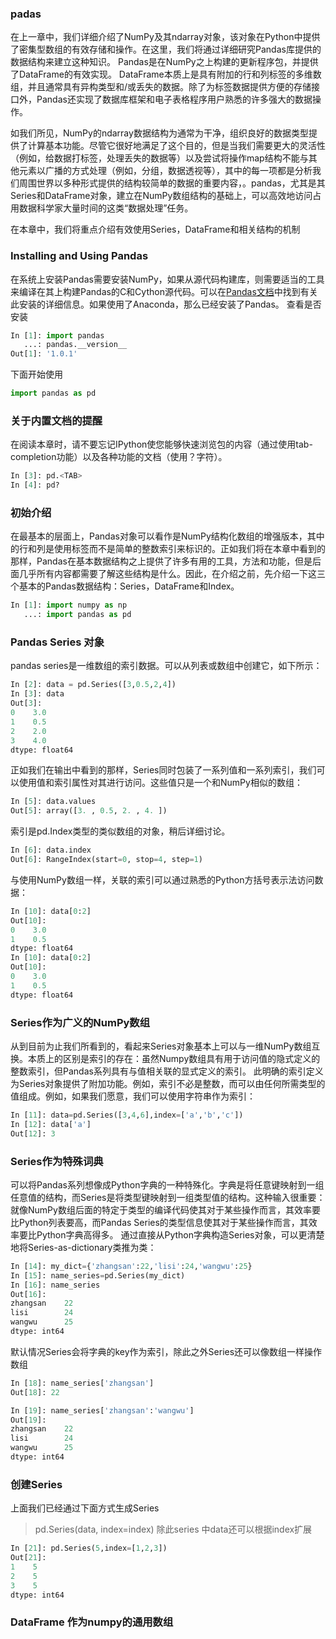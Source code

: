 ### padas 
在上一章中，我们详细介绍了NumPy及其ndarray对象，该对象在Python中提供了密集型数组的有效存储和操作。在这里，我们将通过详细研究Pandas库提供的数据结构来建立这种知识。 Pandas是在NumPy之上构建的更新程序包，并提供了DataFrame的有效实现。 DataFrame本质上是具有附加的行和列标签的多维数组，并且通常具有异构类型和/或丢失的数据。除了为标签数据提供方便的存储接口外，Pandas还实现了数据库框架和电子表格程序用户熟悉的许多强大的数据操作。

如我们所见，NumPy的ndarray数据结构为通常为干净，组织良好的数据类型提供了计算基本功能。尽管它很好地满足了这个目的，但是当我们需要更大的灵活性（例如，给数据打标签，处理丢失的数据等）以及尝试将操作map结构不能与其他元素以广播的方式处理（例如，分组，数据透视等），其中的每一项都是分析我们周围世界以多种形式提供的结构较简单的数据的重要内容，。pandas，尤其是其Series和DataFrame对象，建立在NumPy数组结构的基础上，可以高效地访问占用数据科学家大量时间的这类“数据处理”任务。

在本章中，我们将重点介绍有效使用Series，DataFrame和相关结构的机制
### Installing and Using Pandas
在系统上安装Pandas需要安装NumPy，如果从源代码构建库，则需要适当的工具来编译在其上构建Pandas的C和Cython源代码。可以在[Pandas文档](http://pandas.pydata.org/)中找到有关此安装的详细信息。如果使用了Anaconda，那么已经安装了Pandas。
查看是否安装
```py
In [1]: import pandas
   ...: pandas.__version__
Out[1]: '1.0.1'
```
下面开始使用
```py
import pandas as pd
```
### 关于内置文档的提醒

在阅读本章时，请不要忘记IPython使您能够快速浏览包的内容（通过使用tab-completion功能）以及各种功能的文档（使用？字符）。 
```py
In [3]: pd.<TAB>
In [4]: pd?
```
### 初始介绍

在最基本的层面上，Pandas对象可以看作是NumPy结构化数组的增强版本，其中的行和列是使用标签而不是简单的整数索引来标识的。正如我们将在本章中看到的那样，Pandas在基本数据结构之上提供了许多有用的工具，方法和功能，但是后面几乎所有内容都需要了解这些结构是什么。因此，在介绍之前，先介绍一下这三个基本的Pandas数据结构：Series，DataFrame和Index。

```py
In [1]: import numpy as np
   ...: import pandas as pd
```

###  Pandas Series 对象

pandas series是一维数组的索引数据。可以从列表或数组中创建它，如下所示：
```py
In [2]: data = pd.Series([3,0.5,2,4])
In [3]: data
Out[3]: 
0    3.0
1    0.5
2    2.0
3    4.0
dtype: float64
```
正如我们在输出中看到的那样，Series同时包装了一系列值和一系列索引，我们可以使用值和索引属性对其进行访问。这些值只是一个和NumPy相似的数组：
```py
In [5]: data.values
Out[5]: array([3. , 0.5, 2. , 4. ])
```
索引是pd.Index类型的类似数组的对象，稍后详细讨论。
```py
In [6]: data.index
Out[6]: RangeIndex(start=0, stop=4, step=1)
```
与使用NumPy数组一样，关联的索引可以通过熟悉的Python方括号表示法访问数据：
```py
In [10]: data[0:2]
Out[10]: 
0    3.0
1    0.5
dtype: float64
In [10]: data[0:2]
Out[10]: 
0    3.0
1    0.5
dtype: float64
```
### Series作为广义的NumPy数组
从到目前为止我们所看到的，看起来Series对象基本上可以与一维NumPy数组互换。本质上的区别是索引的存在：虽然Numpy数组具有用于访问值的隐式定义的整数索引，但Pandas系列具有与值相关联的显式定义的索引。
此明确的索引定义为Series对象提供了附加功能。例如，索引不必是整数，而可以由任何所需类型的值组成。例如，如果我们愿意，我们可以使用字符串作为索引：
```py
In [11]: data=pd.Series([3,4,6],index=['a','b','c'])
In [12]: data['a']
Out[12]: 3
```
### Series作为特殊词典
可以将Pandas系列想像成Python字典的一种特殊化。字典是将任意键映射到一组任意值的结构，而Series是将类型键映射到一组类型值的结构。这种输入很重要：就像NumPy数组后面的特定于类型的编译代码使其对于某些操作而言，其效率要比Python列表要高，而Pandas Series的类型信息使其对于某些操作而言，其效率要比Python字典高得多。
通过直接从Python字典构造Series对象，可以更清楚地将Series-as-dictionary类推为类：
```py
In [14]: my_dict={'zhangsan':22,'lisi':24,'wangwu':25}
In [15]: name_series=pd.Series(my_dict)
In [16]: name_series
Out[16]: 
zhangsan    22
lisi        24
wangwu      25
dtype: int64
```
默认情况Series会将字典的key作为索引，除此之外Series还可以像数组一样操作数组
```py
In [18]: name_series['zhangsan']
Out[18]: 22

In [19]: name_series['zhangsan':'wangwu']
Out[19]: 
zhangsan    22
lisi        24
wangwu      25
dtype: int64
```
### 创建Series
上面我们已经通过下面方式生成Series
>pd.Series(data, index=index)
除此series 中data还可以根据index扩展
```py
In [21]: pd.Series(5,index=[1,2,3])
Out[21]: 
1    5
2    5
3    5
dtype: int64
```
### DataFrame 作为numpy的通用数组